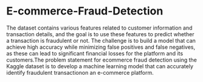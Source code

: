 # E-commerce-Fraud-Detection
The dataset contains various features related to customer information and transaction details, and the goal is to use these features to predict whether a transaction is fraudulent or not. The challenge is to build a model that can achieve high accuracy while minimizing false positives and false negatives, as these can lead to significant financial losses for the platform and its customers.The problem statement for ecommerce fraud detection using the Kaggle dataset is to develop a machine learning model that can accurately identify fraudulent transactionon an e-commerce platform. 

